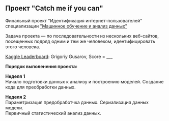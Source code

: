 ## Проект "Catch me if you can"
Финальный проект  "Идентификация интернет-пользователей" специализации  ["Машинное обучение и анализ данных"](https://www.coursera.org/specializations/machine-learning-data-analysis)


Задача проекта — по последовательности из нескольких веб-сайтов, посещенных подряд одним и тем же человеком, идентифицировать этого человека. 

[Kaggle Leaderboard](https://www.kaggle.com/c/catch-me-if-you-can-intruder-detection-through-webpage-session-tracking2/leaderboard): Grigoriy Gusarov, Score = ___

**Порядок выполенения проекта:**

**Неделя 1**<br>
Начало подготовки данных к анализу и построению моделей.
Создание кода для преобработки данных.

**Неделя 2**<br>
Параметризация предобработчка данных. Сериализация данных модели.<br>
Первичный статистический анализ данных.

